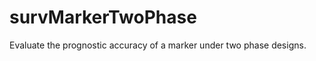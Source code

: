 survMarkerTwoPhase
==================

Evaluate the prognostic accuracy of a marker under two phase designs.
